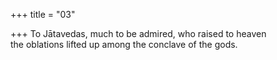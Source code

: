 +++
title = "03"

+++
To Jātavedas, much to be admired, who raised to heaven  
the oblations lifted up among the conclave of the gods.  